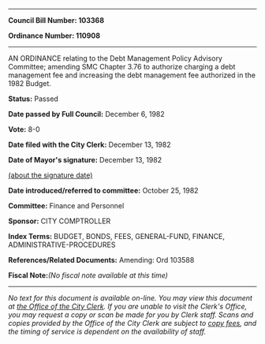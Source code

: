 

********

**Council Bill Number: 103368**
   
**Ordinance Number: 110908**
********

 AN ORDINANCE relating to the Debt Management Policy Advisory Committee; amending SMC Chapter 3.76 to authorize charging a debt management fee and increasing the debt management fee authorized in the 1982 Budget.

**Status:** Passed
   
**Date passed by Full Council:** December 6, 1982
   
**Vote:** 8-0
   
**Date filed with the City Clerk:** December 13, 1982
   
**Date of Mayor's signature:** December 13, 1982
   
[(about the signature date)](/~public/approvaldate.htm)
   
   
   
**Date introduced/referred to committee:** October 25, 1982
   
**Committee:** Finance and Personnel
   
**Sponsor:** CITY COMPTROLLER
   
   
**Index Terms:** BUDGET, BONDS, FEES, GENERAL-FUND, FINANCE, ADMINISTRATIVE-PROCEDURES

**References/Related Documents:** Amending: Ord 103588

**Fiscal Note:**_(No fiscal note available at this time)_
********

_No text for this document is available on-line. You may view this document at [the Office of the City Clerk](http://www.seattle.gov/leg/clerk/contactUs.htm). If you are unable to visit the Clerk's Office, you may request a copy or scan be made for you by Clerk staff. Scans and copies provided by the Office of the City Clerk are subject to [copy fees](http://clerk.seattle.gov/~public/clerkfees.htm), and the timing of service is dependent on the availability of staff._

